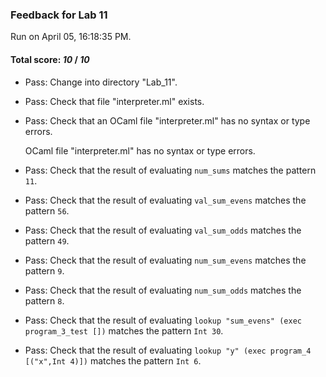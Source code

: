 ### Feedback for Lab 11

Run on April 05, 16:18:35 PM.

#### Total score: _10_ / _10_

+ Pass: Change into directory "Lab_11".

+ Pass: Check that file "interpreter.ml" exists.

+ Pass: Check that an OCaml file "interpreter.ml" has no syntax or type errors.

    OCaml file "interpreter.ml" has no syntax or type errors.



+ Pass: Check that the result of evaluating `num_sums` matches the pattern `11`.

   



+ Pass: Check that the result of evaluating `val_sum_evens` matches the pattern `56`.

   



+ Pass: Check that the result of evaluating `val_sum_odds` matches the pattern `49`.

   



+ Pass: Check that the result of evaluating `num_sum_evens` matches the pattern `9`.

   



+ Pass: Check that the result of evaluating `num_sum_odds` matches the pattern `8`.

   



+ Pass: Check that the result of evaluating `lookup "sum_evens" (exec program_3_test [])` matches the pattern `Int 30`.

   



+ Pass: Check that the result of evaluating `lookup "y" (exec program_4 [("x",Int 4)])` matches the pattern `Int 6`.

   



